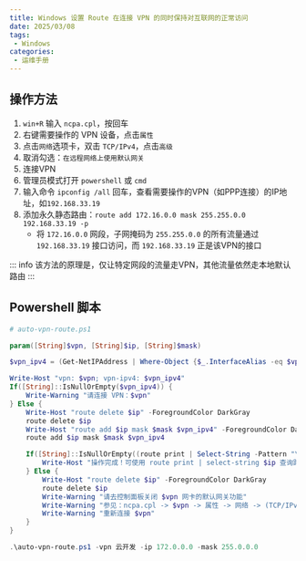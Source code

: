 ```yaml
---
title: Windows 设置 Route 在连接 VPN 的同时保持对互联网的正常访问
date: 2025/03/08
tags:
 - Windows
categories:
 - 运维手册
---
```


## 操作方法

1. `win+R` 输入 `ncpa.cpl`，按回车
2. 右键需要操作的 VPN 设备，点击`属性`
3. 点击`网络`选项卡，双击 `TCP/IPv4`，点击`高级`
4. 取消勾选：`在远程网络上使用默认网关`
5. 连接VPN
6. 管理员模式打开 `powershell` 或 `cmd`
7. 输入命令 `ipconfig /all` 回车，查看需要操作的VPN（如PPP连接）的IP地址，如`192.168.33.19`
8. 添加永久静态路由：`route add 172.16.0.0 mask 255.255.0.0  192.168.33.19 -p` 
   - 将 `172.16.0.0` 网段，子网掩码为 `255.255.0.0` 的所有流量通过 `192.168.33.19` 接口访问，而 `192.168.33.19` 正是该VPN的接口

::: info
该方法的原理是，仅让特定网段的流量走VPN，其他流量依然走本地默认路由
:::

## Powershell 脚本

```powershell
# auto-vpn-route.ps1

param([String]$vpn, [String]$ip, [String]$mask)

$vpn_ipv4 = (Get-NetIPAddress | Where-Object {$_.InterfaceAlias -eq $vpn}).IPAddress

Write-Host "vpn: $vpn; vpn-ipv4: $vpn_ipv4"
If([String]::IsNullOrEmpty($vpn_ipv4)) {
    Write-Warning "请连接 VPN：$vpn"
} Else {
    Write-Host "route delete $ip" -ForegroundColor DarkGray
    route delete $ip
    Write-Host "route add $ip mask $mask $vpn_ipv4" -ForegroundColor DarkGray
    route add $ip mask $mask $vpn_ipv4

    If([String]::IsNullOrEmpty((route print | Select-String -Pattern "\s0.0.0.0" | Select-String $vpn_ipv4))) {
        Write-Host "操作完成！可使用 route print | select-string $ip 查询路由表是否修改。"
    } Else {
        Write-Host "route delete $ip" -ForegroundColor DarkGray
        route delete $ip
        Write-Warning "请去控制面板关闭 $vpn 网卡的默认网关功能" 
        Write-Warning "参见：ncpa.cpl -> $vpn -> 属性 -> 网络 -> (TCP/IPv4) -> 高级 -> 在远程网络上使用默认网关" 
        Write-Warning "重新连接 $vpn"
    }
}
```

```powershell
.\auto-vpn-route.ps1 -vpn 云开发 -ip 172.0.0.0 -mask 255.0.0.0
```

